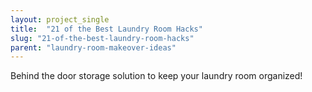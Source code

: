 ```yaml
---
layout: project_single
title:  "21 of the Best Laundry Room Hacks"
slug: "21-of-the-best-laundry-room-hacks"
parent: "laundry-room-makeover-ideas"
---
```

Behind the door storage solution to keep your laundry room organized!